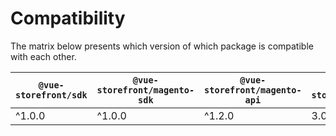 # Compatibility

The matrix below presents which version of which package is compatible with each other.

| `@vue-storefront/sdk` | `@vue-storefront/magento-sdk` | `@vue-storefront/magento-api` | `@vue-storefront/middleware` |
| ---------------------------------- | --------------------- |-------------------------------| ---------------------------- |
| ^1.0.0                             | ^1.0.0                | ^1.2.0                        | 3.0.0-rc.2                   |
